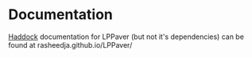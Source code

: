 # Documentation

[Haddock](https://haskell-haddock.readthedocs.io/en/latest/) documentation for LPPaver (but not it's dependencies) can be found at rasheedja.github.io/LPPaver/
